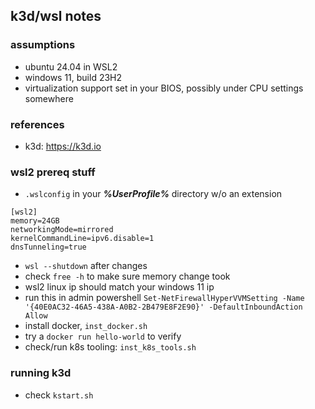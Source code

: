 ## k3d/wsl notes

### assumptions
- ubuntu 24.04 in WSL2
- windows 11, build 23H2
- virtualization support set in your BIOS, possibly under CPU settings somewhere

### references
- k3d: <https://k3d.io>

### wsl2 prereq stuff
- `.wslconfig` in your ***%UserProfile%*** directory w/o an extension
```
[wsl2]
memory=24GB
networkingMode=mirrored
kernelCommandLine=ipv6.disable=1
dnsTunneling=true
```
- `wsl --shutdown` after changes
- check `free -h` to make sure memory change took
- wsl2 linux ip should match your windows 11 ip
- run this in admin powershell `Set-NetFirewallHyperVVMSetting -Name '{40E0AC32-46A5-438A-A0B2-2B479E8F2E90}' -DefaultInboundAction Allow`
- install docker, `inst_docker.sh`
- try a `docker run hello-world` to verify
- check/run k8s tooling: `inst_k8s_tools.sh`

### running k3d
- check `kstart.sh`
